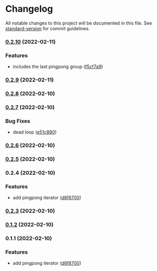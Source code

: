 # Changelog

All notable changes to this project will be documented in this file. See [standard-version](https://github.com/conventional-changelog/standard-version) for commit guidelines.

### [0.2.10](https://github.com/zzzgit/marga/compare/v0.2.9...v0.2.10) (2022-02-11)


### Features

* includes the last pingpong group ([f5cf7a9](https://github.com/zzzgit/marga/commit/f5cf7a9442b2bf6c3f70c2fc06e442cc62bf5ec8))

### [0.2.9](https://github.com/zzzgit/marga/compare/v0.2.8...v0.2.9) (2022-02-11)

### [0.2.8](https://github.com/zzzgit/marga/compare/v0.2.7...v0.2.8) (2022-02-10)

### [0.2.7](https://github.com/zzzgit/marga/compare/v0.2.6...v0.2.7) (2022-02-10)


### Bug Fixes

* dead loop ([e51c880](https://github.com/zzzgit/marga/commit/e51c880c507e6a01b9bd9da0230e242707bb8d16))

### [0.2.6](https://github.com/zzzgit/marga/compare/v0.2.5...v0.2.6) (2022-02-10)

### [0.2.5](https://github.com/zzzgit/marga/compare/v0.2.4...v0.2.5) (2022-02-10)

### 0.2.4 (2022-02-10)


### Features

* add pingpong iterator ([d8f8700](https://github.com/zzzgit/marga/commit/d8f8700a72572ac0590bbbc395c0f2e2eb8fe49c))

### [0.2.3](https://github.com/zzzgit/marga/compare/v0.1.2...v0.2.3) (2022-02-10)

### [0.1.2](https://github.com/zzzgit/marga/compare/v0.1.1...v0.1.2) (2022-02-10)

### 0.1.1 (2022-02-10)


### Features

* add pingpong iterator ([d8f8700](https://github.com/zzzgit/marga/commit/d8f8700a72572ac0590bbbc395c0f2e2eb8fe49c))
